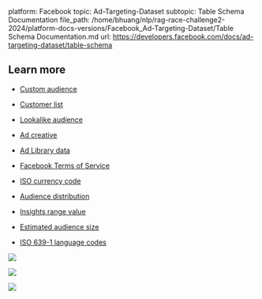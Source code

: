 platform: Facebook
topic: Ad-Targeting-Dataset
subtopic: Table Schema Documentation
file_path: /home/bhuang/nlp/rag-race-challenge2-2024/platform-docs-versions/Facebook_Ad-Targeting-Dataset/Table Schema Documentation.md
url: https://developers.facebook.com/docs/ad-targeting-dataset/table-schema


## Learn more

* [Custom audience](https://www.facebook.com/business/help/744354708981227)
    
* [Customer list](https://www.facebook.com/business/help/606443329504150)
    
* [Lookalike audience](https://www.facebook.com/business/help/164749007013531)
    
* [Ad creative](https://developers.facebook.com/docs/marketing-api/reference/ad-creative/)
    
* [Ad Library data](https://facebook.com/ads/library)
    
* [Facebook Terms of Service](https://www.facebook.com/terms.php)
    
* [ISO currency code](https://l.facebook.com/l.php?u=https%3A%2F%2Fwww.iso.org%2Fiso-4217-currency-codes.html%3Ffbclid%3DIwAR2dth6_P9G_7MsN9Vd_0KjbF_RfruHJjqUacKNZO-_i61kwVCQ75PVIlyQ&h=AT27IfCgYybIgAE2zECiPZZJeKe_EuAQLIVKfWfYTADMDFCafSXi_odHkO95sD2k1m7QRwF7eCfk_Jg6A_vaOApmRPIh8o7EV4_d9NxvjMH8DOZYmHVmGmVDc6s_ADs5fVugL136cWVJ7BnMuHn0fmnwEPUB1A)
    
* [Audience distribution](https://developers.facebook.com/docs/graph-api/reference/audience-distribution/)
    
* [Insights range value](https://developers.facebook.com/docs/graph-api/reference/insights-range-value/)
    
* [Estimated audience size](https://www.facebook.com/business/help/1665333080167380?id=176276233019487)
    
* [ISO 639-1 language codes](https://l.facebook.com/l.php?u=https%3A%2F%2Fwww.iso.org%2Fstandard%2F22109.html%3Ffbclid%3DIwAR3m8L9GO0eQRNpQ6JErJDiLs6n4U5nWZHp7ObPKwdO60O77MwULJ79rfCQ&h=AT3yFQ6jA7WAp4gNU9D_jbqwe9y8Yw52sKbwMRaT9Sy63kmgHlOe4RMYaqsY0ouP9VqMP0_UThc_zWuh3_2erD_UmcEZgFuV1Z_PgcBNlTihMkRpFZNQpvVdnQUB6Usa1iiYtCp5RSlKH-WY)
    

![](https://www.facebook.com/tr?id=675141479195042&ev=PageView&noscript=1)

![](https://www.facebook.com/tr?id=574561515946252&ev=PageView&noscript=1)

![](https://www.facebook.com/tr?id=1754628768090156&ev=PageView&noscript=1)